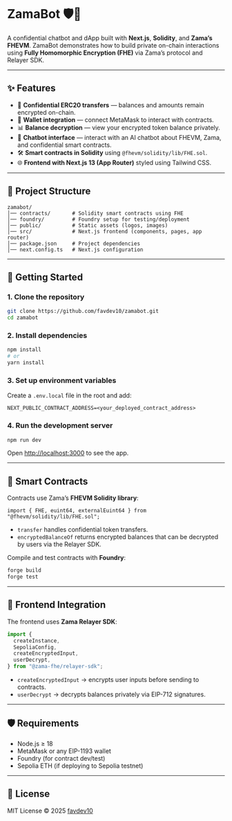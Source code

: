

# ZamaBot 🛡️🤖

A confidential chatbot and dApp built with **Next.js**, **Solidity**, and **Zama’s FHEVM**.
ZamaBot demonstrates how to build private on-chain interactions using **Fully Homomorphic Encryption (FHE)** via Zama’s protocol and Relayer SDK.

---

## ✨ Features

* 🔐 **Confidential ERC20 transfers** — balances and amounts remain encrypted on-chain.
* 👛 **Wallet integration** — connect MetaMask to interact with contracts.
* 📊 **Balance decryption** — view your encrypted token balance privately.
* 💬 **Chatbot interface** — interact with an AI chatbot about FHEVM, Zama, and confidential smart contracts.
* 🛠️ **Smart contracts in Solidity** using `@fhevm/solidity/lib/FHE.sol`.
* 🌐 **Frontend with Next.js 13 (App Router)** styled using Tailwind CSS.

---

## 📂 Project Structure

```
zamabot/
│── contracts/       # Solidity smart contracts using FHE
│── foundry/         # Foundry setup for testing/deployment
│── public/          # Static assets (logos, images)
│── src/             # Next.js frontend (components, pages, app router)
│── package.json     # Project dependencies
│── next.config.ts   # Next.js configuration
```

---

## 🚀 Getting Started

### 1. Clone the repository

```bash
git clone https://github.com/favdev10/zamabot.git
cd zamabot
```

### 2. Install dependencies

```bash
npm install
# or
yarn install
```

### 3. Set up environment variables

Create a `.env.local` file in the root and add:

```env
NEXT_PUBLIC_CONTRACT_ADDRESS=<your_deployed_contract_address>
```

### 4. Run the development server

```bash
npm run dev
```

Open [http://localhost:3000](http://localhost:3000) to see the app.

---

## 🔧 Smart Contracts

Contracts use Zama’s **FHEVM Solidity library**:

```solidity
import { FHE, euint64, externalEuint64 } from "@fhevm/solidity/lib/FHE.sol";
```

* `transfer` handles confidential token transfers.
* `encryptedBalanceOf` returns encrypted balances that can be decrypted by users via the Relayer SDK.

Compile and test contracts with **Foundry**:

```bash
forge build
forge test
```

---

## 🔗 Frontend Integration

The frontend uses **Zama Relayer SDK**:

```ts
import {
  createInstance,
  SepoliaConfig,
  createEncryptedInput,
  userDecrypt,
} from "@zama-fhe/relayer-sdk";
```

* `createEncryptedInput` → encrypts user inputs before sending to contracts.
* `userDecrypt` → decrypts balances privately via EIP-712 signatures.

---

## 🛡️ Requirements

* Node.js ≥ 18
* MetaMask or any EIP-1193 wallet
* Foundry (for contract dev/test)
* Sepolia ETH (if deploying to Sepolia testnet)

---

## 📜 License

MIT License © 2025 [favdev10](https://github.com/favdev10)
